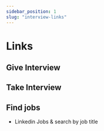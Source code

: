```yaml
---
sidebar_position: 1
slug: "interview-links"
---
```


# Links


## Give Interview


## Take Interview


## Find jobs

- Linkedin Jobs & search by job title